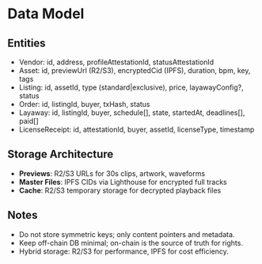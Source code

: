 # Data Model

## Entities
- Vendor: id, address, profileAttestationId, statusAttestationId
- Asset: id, previewUrl (R2/S3), encryptedCid (IPFS), duration, bpm, key, tags
- Listing: id, assetId, type (standard|exclusive), price, layawayConfig?, status
- Order: id, listingId, buyer, txHash, status
- Layaway: id, listingId, buyer, schedule[], state, startedAt, deadlines[], paid[]
- LicenseReceipt: id, attestationId, buyer, assetId, licenseType, timestamp

## Storage Architecture
- **Previews**: R2/S3 URLs for 30s clips, artwork, waveforms
- **Master Files**: IPFS CIDs via Lighthouse for encrypted full tracks
- **Cache**: R2/S3 temporary storage for decrypted playback files

## Notes
- Do not store symmetric keys; only content pointers and metadata.
- Keep off-chain DB minimal; on-chain is the source of truth for rights.
- Hybrid storage: R2/S3 for performance, IPFS for cost efficiency.

